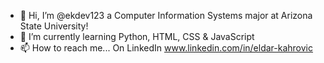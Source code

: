 - 👋 Hi, I’m @ekdev123 a Computer Information Systems major at Arizona State University! 
- 🌱 I’m currently learning Python, HTML, CSS & JavaScript 
- 📫 How to reach me... On LinkedIn www.linkedin.com/in/eldar-kahrovic 

<!---
ekdev123/ekdev123 is a ✨ special ✨ repository because its `README.md` (this file) appears on your GitHub profile.
You can click the Preview link to take a look at your changes.
--->

